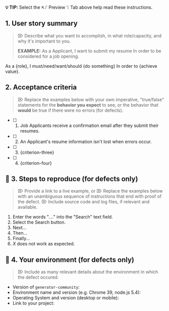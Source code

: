 **💡 TIP:** Select the ↖︎⎾ Preview ⏋ Tab above help read these instructions.

## 1. User story summary

> ⌦ Describe what you want to accomplish, in what role/capacity, and why it's important to you.
>
> __EXAMPLE:__
> As a Applicant,
> I want to submit my resume
> In order to be considered for a job opening.

As a {role},
I must/need/want/should {do something}
In order to {achieve value}.

## 2. Acceptance criteria

> ⌦ Replace the examples below with your own imperative,
> "true/false" statements for the __behavior you expect__
> to see, or the behavior that __would__ be true if there
> were no errors (for defects).

- [ ] 1. Job Applicants receive a confirmation email after they submit their resumes.
- [ ] 2. An Applicant's resume information isn't lost when errors occur.
- [ ] 3. {criterion-three}
- [ ] 4. {criterion-four}

## 🐞  3. Steps to reproduce (for defects only)

> ⌦ Provide a link to a live example, or
> ⌦ Replace the examples below with an unambiguous sequence of instructions that end with proof of the defect.
> ⌦ Include source code and log files, if relevant and available.

1. Enter the words "...." into the "Search" text field.
2. Select the Search button.
3. Next...
4. Then...
5. Finally...
6. _X_ does not work as expected.

## 🐞  4. Your environment (for defects only)

> ⌦ Include as many relevant details about the environment in which the defect occured.

- Version of `generator-community`:
- Environment name and version (e.g. Chrome 39, node.js 5.4):
- Operating System and version (desktop or mobile):
- Link to your project:

<!-- ⛔️  Do not remove anything below this comment. ⛔️  -->
[icon-info-image]: ../docs/img/icons8/icon-info-50.png

[icon-octicon-link-external]: https://cdnjs.cloudflare.com/ajax/libs/octicons/4.4.0/svg/link-external.svg

